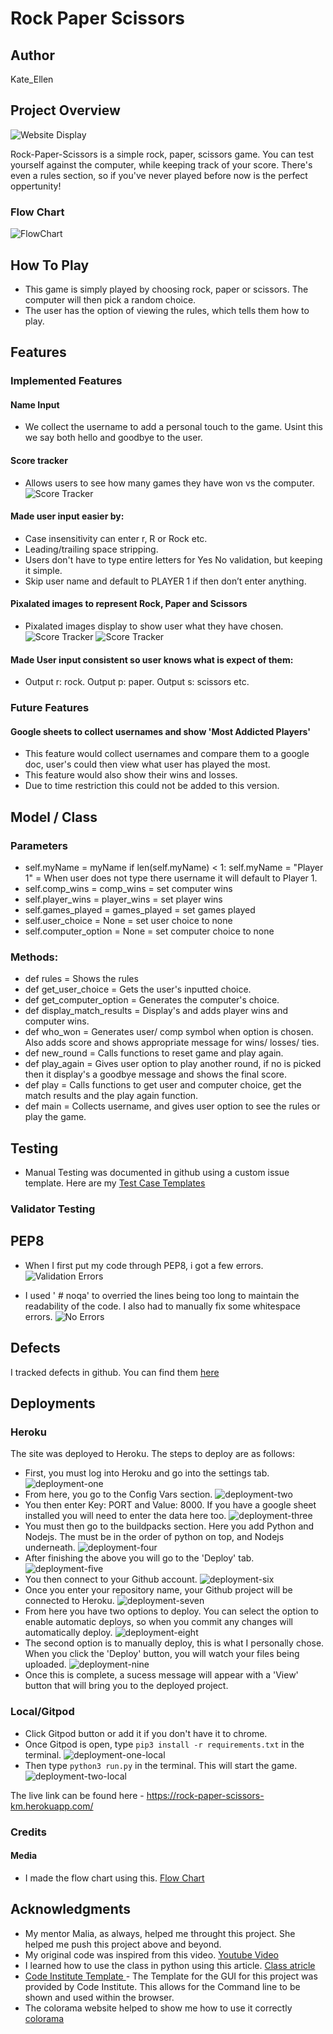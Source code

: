 # Rock Paper Scissors

## Author 
Kate_Ellen

## Project Overview 

![Website Display](https://github.com/KateEllen/rock-paper-scissors/blob/main/assets/images/documentation/terminal-screenshot.png)


Rock-Paper-Scissors is a simple rock, paper, scissors game. You can test yourself against the computer, while keeping track of your score. There's even a rules section, so if you've never played before now is the perfect oppertunity!  

### Flow Chart 

![FlowChart](https://github.com/KateEllen/rock-paper-scissors/blob/main/assets/images/documentation/flowchart-screenshot.png)

## How To Play
- This game is simply played by choosing rock, paper or scissors. The computer will then pick a random choice.
- The user has the option of viewing the rules, which tells them how to play.  

## Features 

### Implemented Features 

#### Name Input
- We collect the username to add a personal touch to the game. Usint this we say both hello and goodbye to the user. 

#### Score tracker
- Allows users to see how many games they have won vs the computer. 
![Score Tracker](https://github.com/KateEllen/rock-paper-scissors/blob/main/assets/images/documentation/score-tracker.png)

#### Made user input easier by:
- Case insensitivity can enter r, R or Rock etc. 
- Leading/trailing space stripping.
- Users don't have to type entire letters for Yes No validation, but keeping it simple.
- Skip user name and default to PLAYER 1 if then don’t enter anything.

#### Pixalated images to represent Rock, Paper and Scissors
- Pixalated images display to show user what they have chosen. 
![Score Tracker](https://github.com/KateEllen/rock-paper-scissors/blob/main/assets/images/documentation/rock-paper.png)
![Score Tracker](https://github.com/KateEllen/rock-paper-scissors/blob/main/assets/images/documentation/rock-scissors.png)

#### Made User input consistent so user knows what is expect of them:
- Output r: rock. Output p: paper. Output s: scissors etc. 

### Future Features 
#### Google sheets to collect usernames and show 'Most Addicted Players'
- This feature would collect usernames and compare them to a google doc, user's could then view what user has played the most. 
- This feature would also show their wins and losses. 
- Due to time restriction this could not be added to this version. 

## Model / Class
### Parameters 
- self.myName = myName
  if len(self.myName) < 1:
  self.myName = "Player 1" = When user does not type there username it will default to Player 1.  
- self.comp_wins = comp_wins = set computer wins
- self.player_wins = player_wins = set player wins
- self.games_played = games_played = set games played
- self.user_choice = None = set user choice to none
- self.computer_option = None = set computer choice to none

### Methods: 
- def rules = Shows the rules
- def get_user_choice = Gets the user's inputted choice. 
-  def get_computer_option = Generates the computer's choice. 
- def display_match_results = Display's and adds player wins and computer wins. 
- def who_won = Generates user/ comp symbol when option is chosen. Also adds score and shows appropriate message for wins/ losses/ ties. 
- def new_round = Calls functions to reset game and play again. 
- def play_again = Gives user option to play another round, if no is picked then it display's a goodbye message and shows the final score. 
- def play = Calls functions to get user and computer choice, get the match results and the play again function. 
- def main = Collects username, and gives user option to see the rules or play the game. 

## Testing
- Manual Testing was documented in github using a custom issue template. 
Here are my [Test Case Templates](https://github.com/KateEllen/Rock-Paper-Scissors/issues?q=is%3Aissue+is%3Aclosed)

### Validator Testing 
## PEP8 

- When I first put my code through PEP8, i got a few errors. 
![Validation Errors](https://github.com/KateEllen/rock-paper-scissors/blob/main/assets/images/documentation/validation-errors.png)

- I used ' # noqa' to overried the lines being too long to maintain the readability of the code. I also had to manually fix some whitespace errors. 
![No Errors](https://github.com/KateEllen/rock-paper-scissors/blob/main/assets/images/documentation/terminal-screenshot.png)
## Defects 

I tracked defects in github. You can find them [here](https://github.com/KateEllen/Rock-Paper-Scissors/issues/1)

## Deployments 
### Heroku 
The site was deployed to Heroku. The steps to deploy are as follows: 
  - First, you must log into Heroku and go into the settings tab. 
  ![deployment-one](https://github.com/KateEllen/rock-paper-scissors/blob/main/assets/images/documentation/deployment-one.png)
  - From here, you go to the Config Vars section. 
  ![deployment-two](https://github.com/KateEllen/rock-paper-scissors/blob/main/assets/images/documentation/deployment-two.png)
  - You then enter Key: PORT and Value: 8000. If you have a google sheet installed you will need to enter the data here too. 
  ![deployment-three](https://github.com/KateEllen/rock-paper-scissors/blob/main/assets/images/documentation/deployment-three.png)
  - You must then go to the buildpacks section. Here you add Python and Nodejs. The must be in the order of python on top, and Nodejs underneath. 
  ![deployment-four](https://github.com/KateEllen/rock-paper-scissors/blob/main/assets/images/documentation/deployment-four.png)
  - After finishing the above you will go to the 'Deploy' tab. 
  ![deployment-five](https://github.com/KateEllen/rock-paper-scissors/blob/main/assets/images/documentation/deployment-five.png)
  - You then connect to your Github account. 
  ![deployment-six](https://github.com/KateEllen/rock-paper-scissors/blob/main/assets/images/documentation/deployment-six.png)
  - Once you enter your repository name, your Github project will be connected to Heroku. 
  ![deployment-seven](https://github.com/KateEllen/rock-paper-scissors/blob/main/assets/images/documentation/deployment-seven.png)
  - From here you have two options to deploy. You can select the option to enable automatic deploys, so when you commit any changes will automatically deploy. 
  ![deployment-eight](https://github.com/KateEllen/rock-paper-scissors/blob/main/assets/images/documentation/deployment-eight.png)
  - The second option is to manually deploy, this is what I personally chose. When you click the 'Deploy' button, you will watch your files being uploaded. 
  ![deployment-nine](https://github.com/KateEllen/rock-paper-scissors/blob/main/assets/images/documentation/deployment-nine.png)
  -   Once this is complete, a sucess message will appear with a 'View' button that will bring you to the deployed project. 

  ### Local/Gitpod
  - Click Gitpod button or add it if you don't have it to chrome. 
  - Once Gitpod is open, type ```pip3 install -r requirements.txt``` in the terminal. 
  ![deployment-one-local](https://github.com/KateEllen/rock-paper-scissors/blob/main/assets/images/documentation/gitpod-one.png)
  - Then type ```python3 run.py``` in the terminal. This will start the game. 
  ![deployment-two-local](https://github.com/KateEllen/rock-paper-scissors/blob/main/assets/images/documentation/gitpod-two.png)

The live link can be found here - https://rock-paper-scissors-km.herokuapp.com/

### Credits 

#### Media
- I made the flow chart using this. [Flow Chart](https://app.diagrams.net/)

## Acknowledgments
- My mentor Malia, as always, helped me throught this project. She helped me push this project above and beyond. 
- My original code was inspired from this video. [Youtube Video](https://www.youtube.com/watch?v=-JACmC8kabo)
- I learned how to use the class in python using this article. [Class atricle](https://www.scraggo.com/python-classes-guess-the-number/)
- [Code Institute Template ](https://github.com/Code-Institute-Org/python-essentials-template)- The Template for the GUI for this project was provided by Code Institute. This allows for the Command line to be shown and used within the browser.
- The colorama website helped to show me how to use it correctly [colorama](https://pypi.org/project/colorama/)